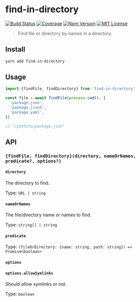 # find-in-directory

[![Build Status][github_actions_badge]][github_actions_link]
[![Coverage][coveralls_badge]][coveralls_link]
[![Npm Version][package_version_badge]][package_link]
[![MIT License][license_badge]][license_link]

[github_actions_badge]: https://img.shields.io/github/actions/workflow/status/fisker/find-in-directory/continuous-integration.yml?barnach=main&style=flat-square
[github_actions_link]: https://github.com/fisker/find-in-directory/actions?query=branch%3Amain
[coveralls_badge]: https://img.shields.io/coveralls/github/fisker/find-in-directory/main?style=flat-square
[coveralls_link]: https://coveralls.io/github/fisker/find-in-directory?branch=main
[license_badge]: https://img.shields.io/npm/l/prettier-format.svg?style=flat-square
[license_link]: https://github.com/fisker/find-in-directory/blob/main/license
[package_version_badge]: https://img.shields.io/npm/v/find-in-directory.svg?style=flat-square
[package_link]: https://www.npmjs.com/package/find-in-directory

> Find file or directory by names in a directory.

## Install

```bash
yarn add find-in-directory
```

## Usage

```js
import {findFile, findDirectory} from 'find-in-directory'

const file = await findFile(process.cwd(), [
  'package.json',
  'package.json5',
  'package.yaml',
])

// "/path/to/package.json"
```

## API

### `{findFile, findDirectory}(directory, nameOrNames, predicate?, options?)`

#### `directory`

The directory to find.

Type: `URL | string`

#### `nameOrNames`

The file/directory name or names to find.

Type: `string[] | string`

#### `predicate`

Type: `(fileOrDirectory: {name: string, path: string}) => Promise<boolean>`

#### `options`

#### `options.allowSymlinks`

Should allow symlinks or not.

Type: `boolean`
